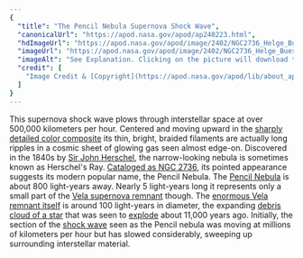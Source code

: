 ```yaml
---
{
  "title": "The Pencil Nebula Supernova Shock Wave",
  "canonicalUrl": "https://apod.nasa.gov/apod/ap240223.html",
  "hdImageUrl": "https://apod.nasa.gov/apod/image/2402/NGC2736_Helge_Buesing2048.jpg",
  "imageUrl": "https://apod.nasa.gov/apod/image/2402/NGC2736_Helge_Buesing1024.jpg",
  "imageAlt": "See Explanation. Clicking on the picture will download the highest resolution version available.",
  "credit": [
    "Image Credit & [Copyright](https://apod.nasa.gov/apod/lib/about_apod.html#srapply): [Helge Buesing](https://www.astrobin.com/users/HelgeBuesing/)"
  ]
}
---
```


This supernova shock wave plows through interstellar space at over 500,000 kilometers per hour. Centered and moving upward in the [sharply detailed color composite](https://www.astrobin.com/dl30yu/) its thin, bright, braided filaments are actually long ripples in a cosmic sheet of glowing gas seen almost edge-on. Discovered in the 1840s by [Sir John Herschel](https://www.rmg.co.uk/stories/blog/curatorial/remembering-sir-john-fw-herschel-1792-1871), the narrow-looking nebula is sometimes known as Herschel's Ray. [Cataloged as NGC 2736](https://hubblesite.org/contents/media/images/2003/16/1350-Image.html), its pointed appearance suggests its modern popular name, the Pencil Nebula. The [Pencil Nebula](https://www.youtube.com/watch?v=P4rXhOArFw8) is about 800 light-years away. Nearly 5 light-years long it represents only a small part of the [Vela supernova remnant](https://apod.nasa.gov/apod/ap100910.html) though. The [enormous Vela remnant itself](https://en.wikipedia.org/wiki/Vela_Supernova_Remnant) is around 100 light-years in diameter, the expanding [debris cloud of a star](https://chandra.harvard.edu/xray_sources/supernovas.html) that was seen to [explode](https://apod.nasa.gov/apod/ap131001.html) about 11,000 years ago. Initially, the section of the [shock wave](https://apod.nasa.gov/apod/ap200202.html) seen as the Pencil nebula was moving at millions of kilometers per hour but has slowed considerably, sweeping up surrounding interstellar material.
